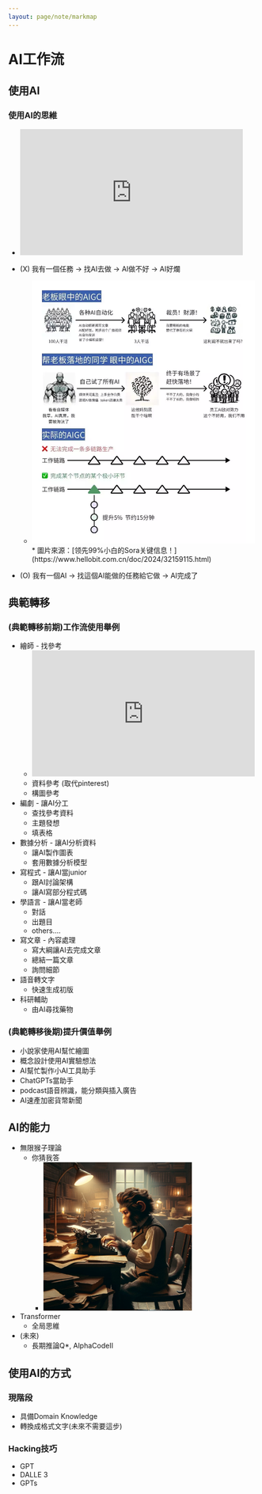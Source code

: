 ```yaml
---
layout: page/note/markmap
---
```


# AI工作流

## 使用AI

### 使用AI的思維
* <iframe width="450" height="255" src="https://www.youtube.com/embed/KoT08Kno10A" title="YouTube video player" frameborder="0" ></iframe>  

* (X) 我有一個任務 -> 找AI去做 -> AI做不好 -> AI好爛
  * <img src="./aigc.webp" width="450">
    * 圖片來源：[领先99%小白的Sora关键信息！](https://www.hellobit.com.cn/doc/2024/32159115.html)

* (O) 我有一個AI -> 找這個AI能做的任務給它做 -> AI完成了

## 典範轉移

### (典範轉移前期)工作流使用舉例
* 繪師 - 找參考
  * <iframe width="450" height="255" src="https://www.youtube.com/embed/xT8-N9xlOrI" title="YouTube video player" frameborder="0" ></iframe>  
  * 資料參考 (取代pinterest)
  * 構圖參考
* 編劇 - 讓AI分工
  * 查找參考資料
  * 主題發想
  * 填表格
* 數據分析 - 讓AI分析資料
  * 讓AI製作圖表
  * 套用數據分析模型
* 寫程式 - 讓AI當junior
  * 跟AI討論架構
  * 讓AI寫部分程式碼
* 學語言 - 讓AI當老師
  * 對話
  * 出題目
  * others....
* 寫文章 - 內容處理
  * 寫大綱讓AI去完成文章
  * 總結一篇文章
  * 詢問細節
* 語音轉文字
  * 快速生成初版
* 科研輔助
  * 由AI尋找藥物  

### (典範轉移後期)提升價值舉例
* 小說家使用AI幫忙繪圖
* 概念設計使用AI實驗想法
* AI幫忙製作小AI工具助手
* ChatGPTs當助手
* podcast語音辨識，能分類與插入廣告
* AI速產加密貨幣新聞

## AI的能力
* 無限猴子理論
  * 你猜我答
    * <img src="./infinite_monkey.webp" width="300">
* Transformer
  * 全局思維
* (未來)
  * 長期推論<span>Q*</span>, AlphaCodeII

## 使用AI的方式
### 現階段 
* 具備Domain Knowledge
* 轉換成格式文字(未來不需要這步)
### Hacking技巧
* GPT
* DALLE 3
* GPTs


